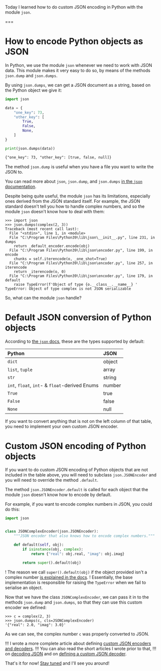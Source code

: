 Today I learned how to do custom JSON encoding in Python with the module `json`.

===

# How to encode Python objects as JSON

In Python, we use the module `json` whenever we need to work with JSON data.
This module makes it very easy to do so,
by means of the methods `json.dump` and `json.dumps`.

By using `json.dumps`, we can get a JSON document as a string,
based on the Python object we give it:

```py
import json

data = {
    "one_key": 73,
    "other_key": [
        True,
        False,
        None,
    ]
}

print(json.dumps(data))
```
```txt
{"one_key": 73, "other_key": [true, false, null]}
```

The method `json.dump` is useful when you have a file you want to write the JSON to.

You can read more about `json`, `json.dump`, and `json.dumps` [in the `json` documentation][json].

Despite being quite useful, the module `json` has its limitations,
especially ones derived from the JSON standard itself.
For example, the JSON standard doesn't tell you how to handle complex numbers,
and so the module `json` doesn't know how to deal with them:

```pycon
>>> import json
>>> json.dumps(complex(2, 3))
Traceback (most recent call last):
  File "<stdin>", line 1, in <module>
  File "C:\Program Files\Python39\lib\json\__init__.py", line 231, in dumps
    return _default_encoder.encode(obj)
  File "C:\Program Files\Python39\lib\json\encoder.py", line 199, in encode
    chunks = self.iterencode(o, _one_shot=True)
  File "C:\Program Files\Python39\lib\json\encoder.py", line 257, in iterencode
    return _iterencode(o, 0)
  File "C:\Program Files\Python39\lib\json\encoder.py", line 179, in default
    raise TypeError(f'Object of type {o.__class__.__name__} '
TypeError: Object of type complex is not JSON serializable
```

So, what can the module `json` handle?


# Default JSON conversion of Python objects

According to [the `json` docs][json],
these are the types supported by default:

| Python | JSON |
| :- | :- |
| `dict` | object |
| `list`, `tuple` | array |
| `str` | string |
| `int`, `float`, `int`- & `float`-derived Enums | number |
| `True` | true |
| `False` | false |
| `None` | null |

If you want to convert anything that is not on the left column of that table,
you need to implement your own custom JSON encoder.


# Custom JSON encoding of Python objects

If you want to do custom JSON encoding of Python objects that are not included in the table above,
you will need to subclass `json.JSONEncoder` and you will need to override the method `.default`.

The method `json.JSONEncoder.default` is called for each object that the module `json` doesn't know how to encode by default.

For example, if you want to encode complex numbers in JSON, you could do this:

```py
import json


class JSONComplexEncoder(json.JSONEncoder):
    """JSON encoder that also knows how to encode complex numbers."""

    def default(self, obj):
        if isinstance(obj, complex):
            return {"real": obj.real, "imag": obj.imag}

        return super().default(obj)
```

! The reason we call `super().default(obj)` if the object provided isn't a complex number [is explained in the docs][json-encoder-default].
! Essentially, the base implementation is responsible for raising the `TypeError` when we fail to serialise an object.

Now that we have the class `JSONComplexEncoder`,
we can pass it in to the methods `json.dump` and `json.dumps`,
so that they can use this custom encoder we defined:

```pycon
>>> c = complex(2, 3)
>>> json.dumps(c, cls=JSONComplexEncoder)
'{"real": 2.0, "imag": 3.0}'
```

As we can see, the complex number `c` was properly converted to JSON.

!!! I wrote a more complete article about defining [custom JSON encoders and decoders][json-encoder-decoder].
!!! You can also read the short articles I wrote prior to that,
!!! on [decoding JSON][til-decoding] and on [defining a custom JSON decoder][til-custom-decoder].


[json]: https://docs.python.org/3/library/json.html
[json-encoder-default]: https://docs.python.org/3/library/json.html#json.JSONEncoder.default
[json-encoder-decoder]: /blog/custom-json-encoder-and-decoder
[til-decoding]: /blog/til/custom-json-decoder
[til-custom-decoder]: /blog/til/custom-json-decoder-part-2

That's it for now! [Stay tuned][subscribe] and I'll see you around!

[subscribe]: /subscribe
